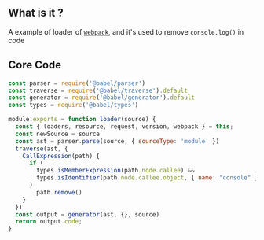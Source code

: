 ## What is it ? 

A example of loader of [`webpack`](https://webpack.js.org/), and it's used to remove `console.log()` in code

## Core Code

```js
const parser = require('@babel/parser')
const traverse = require('@babel/traverse').default
const generator = require('@babel/generator').default
const types = require('@babel/types')

module.exports = function loader(source) {
  const { loaders, resource, request, version, webpack } = this;
  const newSource = source
  const ast = parser.parse(source, { sourceType: 'module' })
  traverse(ast, {
    CallExpression(path) {
      if (
        types.isMemberExpression(path.node.callee) &&
        types.isIdentifier(path.node.callee.object, { name: "console" })
      )
        path.remove()
    }
  })
  const output = generator(ast, {}, source)
  return output.code;
}
```